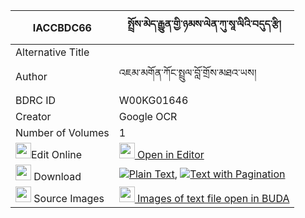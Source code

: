 |IACCBDC66|སྤྲོས་མེད་རྒྱུན་གྱི་ཉམས་ལེན་ཀུ་སཱ་ལིའི་བདུད་རྩི། 
| --- | --- 
|Alternative Title |
|Author| འཇམ་མགོན་ཀོང་སྤྲུལ་བློ་གྲོས་མཐའ་ཡས།
|BDRC ID | W00KG01646
|Creator | Google OCR
|Number of Volumes| 1
|<img width="25" src="https://img.icons8.com/color/25/000000/edit-property.png">Edit Online| [<img width="25" src="https://avatars.githubusercontent.com/u/45091458?s=200&v=4"> Open in Editor](http://editor.openpecha.org/IACCBDC66)
|<img width="25" src="https://img.icons8.com/fluent/48/000000/download-2.png"/>  Download | [![](https://img.icons8.com/color/20/000000/txt.png)Plain Text](https://github.com/Openpecha/IACCBDC66/releases/download/v1/trome_gyun_gyi_nyamlen_kusali__plain_IACCBDC66.zip), [![](https://img.icons8.com/color/20/000000/txt.png)Text with Pagination](https://github.com/Openpecha/IACCBDC66/releases/download/v1/trome_gyun_gyi_nyamlen_kusali__pages_IACCBDC66.zip)
|<img width="25" src="https://img.icons8.com/plasticine/100/000000/pictures-folder.png"/>  Source Images | [<img width="25" src="https://library.bdrc.io/icons/BUDA-small.svg"> Images of text file open in BUDA](https://library.bdrc.io/show/bdr:W00KG01646)